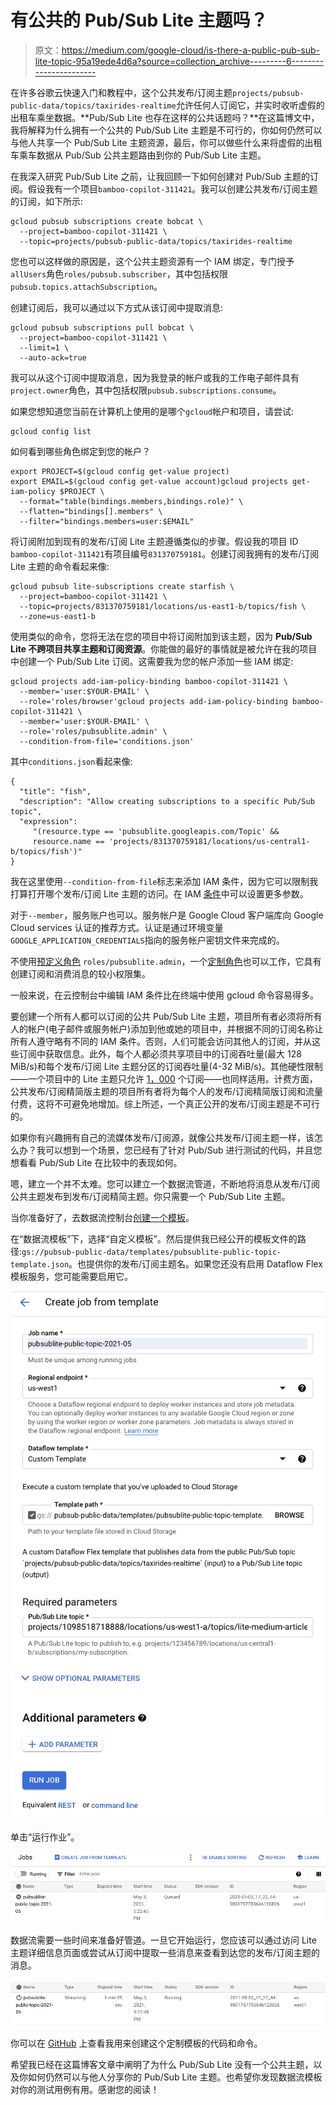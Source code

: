 # 有公共的 Pub/Sub Lite 主题吗？

> 原文：<https://medium.com/google-cloud/is-there-a-public-pub-sub-lite-topic-95a19ede4d6a?source=collection_archive---------6----------------------->

在许多谷歌云快速入门和教程中，这个公共发布/订阅主题`projects/pubsub-public-data/topics/taxirides-realtime`允许任何人订阅它，并实时收听虚假的出租车乘坐数据。**Pub/Sub Lite 也存在这样的公共话题吗？**在这篇博文中，我将解释为什么拥有一个公共的 Pub/Sub Lite 主题是不可行的，你如何仍然可以与他人共享一个 Pub/Sub Lite 主题资源，最后，你可以做些什么来将虚假的出租车乘车数据从 Pub/Sub 公共主题路由到你的 Pub/Sub Lite 主题。

在我深入研究 Pub/Sub Lite 之前，让我回顾一下如何创建对 Pub/Sub 主题的订阅。假设我有一个项目`bamboo-copilot-311421`。我可以创建公共发布/订阅主题的订阅，如下所示:

```
gcloud pubsub subscriptions create bobcat \
  --project=bamboo-copilot-311421 \
  --topic=projects/pubsub-public-data/topics/taxirides-realtime
```

您也可以这样做的原因是，这个公共主题资源有一个 IAM 绑定，专门授予`allUsers`角色`roles/pubsub.subscriber`，其中包括权限`pubsub.topics.attachSubscription`。

创建订阅后，我可以通过以下方式从该订阅中提取消息:

```
gcloud pubsub subscriptions pull bobcat \
  --project=bamboo-copilot-311421 \
  --limit=1 \
  --auto-ack=true
```

我可以从这个订阅中提取消息，因为我登录的帐户或我的工作电子邮件具有`project.owner`角色，其中包括权限`pubsub.subscriptions.consume`。

如果您想知道您当前在计算机上使用的是哪个`gcloud`帐户和项目，请尝试:

```
gcloud config list
```

如何看到哪些角色绑定到您的帐户？

```
export PROJECT=$(gcloud config get-value project)
export EMAIL=$(gcloud config get-value account)gcloud projects get-iam-policy $PROJECT \
  --format="table(bindings.members,bindings.role)" \
  --flatten="bindings[].members" \
  --filter="bindings.members=user:$EMAIL"
```

将订阅附加到现有的发布/订阅 Lite 主题遵循类似的步骤。假设我的项目 ID `bamboo-copilot-311421`有项目编号`831370759181`。创建订阅我拥有的发布/订阅 Lite 主题的命令看起来像:

```
gcloud pubsub lite-subscriptions create starfish \
  --project=bamboo-copilot-311421 \
  --topic=projects/831370759181/locations/us-east1-b/topics/fish \
  --zone=us-east1-b
```

使用类似的命令，您将无法在您的项目中将订阅附加到该主题，因为 **Pub/Sub Lite 不跨项目共享主题和订阅资源**。你能做的最好的事情就是被允许在我的项目中创建一个 Pub/Sub Lite 订阅。这需要我为您的帐户添加一些 IAM 绑定:

```
gcloud projects add-iam-policy-binding bamboo-copilot-311421 \
  --member='user:$YOUR-EMAIL' \
  --role='roles/browser'gcloud projects add-iam-policy-binding bamboo-copilot-311421 \
  --member='user:$YOUR-EMAIL' \
  --role='roles/pubsublite.admin' \
  --condition-from-file='conditions.json'
```

其中`conditions.json`看起来像:

```
{
  "title": "fish",
  "description": "Allow creating subscriptions to a specific Pub/Sub topic",
  "expression":
     "(resource.type == 'pubsublite.googleapis.com/Topic' && 
     resource.name == 'projects/831370759181/locations/us-central1-b/topics/fish')"
}
```

我在这里使用`--condition-from-file`标志来添加 IAM 条件，因为它可以限制我打算打开哪个发布/订阅 Lite 主题的访问。在 IAM [条件](https://cloud.google.com/iam/docs/conditions-overview)中可以设置更多参数。

对于`--member`，服务账户也可以。服务帐户是 Google Cloud 客户端库向 Google Cloud services 认证的推荐方式。认证是通过环境变量`GOOGLE_APPLICATION_CREDENTIALS`指向的服务帐户密钥文件来完成的。

不使用[预定义角色](https://cloud.google.com/pubsub/lite/docs/access-control#predefined_roles) `roles/pubsublite.admin`，一个[定制角色](https://cloud.google.com/pubsub/lite/docs/access-control#custom_roles)也可以工作，它具有创建订阅和消费消息的较小权限集。

一般来说，在云控制台中编辑 IAM 条件比在终端中使用 gcloud 命令容易得多。

要创建一个所有人都可以订阅的公共 Pub/Sub Lite 主题，项目所有者必须将所有人的帐户(电子邮件或服务帐户)添加到他或她的项目中，并根据不同的订阅名称让所有人遵守略有不同的 IAM 条件。否则，人们可能会访问其他人的订阅，并从这些订阅中获取信息。此外，每个人都必须共享项目中的订阅吞吐量(最大 128 MiB/s)和每个发布/订阅 Lite 主题分区的订阅吞吐量(4-32 MiB/s)。其他硬性限制——一个项目中的 Lite 主题只允许 [1，000](https://cloud.google.com/pubsub/lite/quotas) 个订阅——也同样适用。计费方面，公共发布/订阅精简版主题的项目所有者将为每个人的发布/订阅精简版订阅和流量付费，这将不可避免地增加。综上所述，一个真正公开的发布/订阅主题是不可行的。

如果你有兴趣拥有自己的流媒体发布/订阅源，就像公共发布/订阅主题一样，该怎么办？我可以想到一个场景，您已经有了针对 Pub/Sub 进行测试的代码，并且您想看看 Pub/Sub Lite 在比较中的表现如何。

嗯，建立一个并不太难。您可以建立一个数据流管道，不断地将消息从发布/订阅公共主题发布到发布/订阅精简主题。你只需要一个 Pub/Sub Lite 主题。

当你准备好了，去数据流控制台[创建一个模板](https://pantheon.corp.google.com/dataflow/createjob)。

在“数据流模板”下，选择“自定义模板”。然后提供我已经公开的模板文件的路径:`gs://pubsub-public-data/templates/pubsublite-public-topic-template.json`。也提供你的发布/订阅主题名。如果您还没有启用 Dataflow Flex 模板服务，您可能需要启用它。

![](img/8963b81cb4fa72ecc955a7f1fe2acc1d.png)

单击“运行作业”。

![](img/7ea2dacdef0b7988a7a5061269647020.png)

数据流需要一些时间来准备好管道。一旦它开始运行，您应该可以通过访问 Lite 主题详细信息页面或尝试从订阅中提取一些消息来查看到达您的发布/订阅主题的消息。

![](img/453cffd34a12a8efc2f36842210f64de.png)

你可以在 [GitHub](https://github.com/anguillanneuf/pubsublite-public-topic-template) 上查看我用来创建这个定制模板的代码和命令。

希望我已经在这篇博客文章中阐明了为什么 Pub/Sub Lite 没有一个公共主题，以及你如何仍然可以与他人分享你的 Pub/Sub Lite 主题。也希望你发现数据流模板对你的测试用例有用。感谢您的阅读！